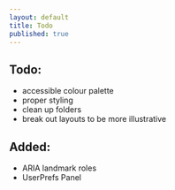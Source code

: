 ```yaml
---
layout: default
title: Todo
published: true
---
```

## Todo:
- accessible colour palette
- proper styling
- clean up folders
- break out layouts to be more illustrative


## Added:
- ARIA landmark roles
- UserPrefs Panel
